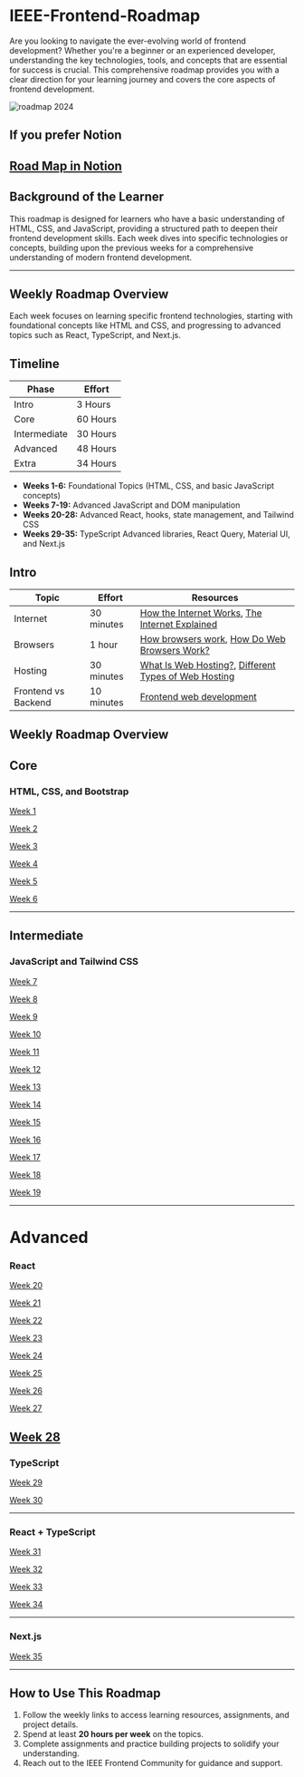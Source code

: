# IEEE-Frontend-Roadmap

Are you looking to navigate the ever-evolving world of frontend development? Whether you're a beginner or an experienced developer, understanding the key technologies, tools, and concepts that are essential for success is crucial. This comprehensive roadmap provides you with a clear direction for your learning journey and covers the core aspects of frontend development.


![roadmap 2024](./roadmap.svg "roadmap 2024")

## If you prefer Notion

[Road Map in Notion](https://suiiii.notion.site/Front-end-147c3eb478a38041bd07c6b2578947f7)
---

## Background of the Learner

This roadmap is designed for learners who have a basic understanding of HTML, CSS, and JavaScript, providing a structured path to deepen their frontend development skills. Each week dives into specific technologies or concepts, building upon the previous weeks for a comprehensive understanding of modern frontend development.

---

## Weekly Roadmap Overview

Each week focuses on learning specific frontend technologies, starting with foundational concepts like HTML and CSS, and progressing to advanced topics such as React, TypeScript, and Next.js.

## Timeline

| Phase        | Effort   |
| ------------ | -------- |
| Intro        | 3 Hours  |
| Core         | 60 Hours |
| Intermediate | 30 Hours |
| Advanced     | 48 Hours |
| Extra        | 34 Hours |

- **Weeks 1-6:** Foundational Topics (HTML, CSS, and basic JavaScript concepts)  
- **Weeks 7-19:** Advanced JavaScript and DOM manipulation  
- **Weeks 20-28:** Advanced React, hooks, state management, and Tailwind CSS  
- **Weeks 29-35:** TypeScript Advanced libraries, React Query, Material UI, and Next.js  
  


## Intro

| Topic               | Effort     | Resources                                                                                                                             |
| ------------------- | ---------- | ------------------------------------------------------------------------------------------------------------------------------------- |
| Internet            | 30 minutes | [How the Internet Works](https://youtu.be/e4S8zfLdLgQ), [The Internet Explained](https://www.vox.com/2014/6/16/18076282/the-internet) |
| Browsers            | 1 hour     | [How browsers work](https://web.dev/howbrowserswork/), [How Do Web Browsers Work?](https://youtu.be/WjDrMKZWCt0)                      |
| Hosting             | 30 minutes | [What Is Web Hosting?](https://youtu.be/htbY9-yggB0), [Different Types of Web Hosting](https://youtu.be/AXVZYzw8geg)                  |
| Frontend vs Backend | 10 minutes | [Frontend web development](https://youtu.be/WG5ikvJ2TKA)                                                                              |

## Weekly Roadmap Overview  

## Core

### **HTML, CSS, and Bootstrap**  

[Week 1](https://github.com/Noorhesham/IEEE-Frontend-Roadmap/blob/main/subpages/week1.md)  

[Week 2](https://github.com/Noorhesham/IEEE-Frontend-Roadmap/blob/main/subpages/week2.md)  
 
[Week 3](https://github.com/Noorhesham/IEEE-Frontend-Roadmap/blob/main/subpages/week3.md)  

[Week 4](https://github.com/Noorhesham/IEEE-Frontend-Roadmap/blob/main/subpages/week4.md)  

[Week 5](https://github.com/Noorhesham/IEEE-Frontend-Roadmap/blob/main/subpages/week5.md)  

[Week 6](https://github.com/Noorhesham/IEEE-Frontend-Roadmap/blob/main/subpages/week6.md)  

---

## Intermediate

### **JavaScript and Tailwind CSS**  
[Week 7](https://github.com/Noorhesham/IEEE-Frontend-Roadmap/blob/main/subpages/week7.md)  

[Week 8](https://github.com/Noorhesham/IEEE-Frontend-Roadmap/blob/main/subpages/week8.md)  

[Week 9](https://github.com/Noorhesham/IEEE-Frontend-Roadmap/blob/main/subpages/week9.md)  

[Week 10](https://github.com/Noorhesham/IEEE-Frontend-Roadmap/blob/main/subpages/week10.md)  

[Week 11](https://github.com/Noorhesham/IEEE-Frontend-Roadmap/blob/main/subpages/week11.md)  

[Week 12](https://github.com/Noorhesham/IEEE-Frontend-Roadmap/blob/main/subpages/week12.md)  

[Week 13](https://github.com/Noorhesham/IEEE-Frontend-Roadmap/blob/main/subpages/week13.md)  

[Week 14](https://github.com/Noorhesham/IEEE-Frontend-Roadmap/blob/main/subpages/week14.md)  

[Week 15](https://github.com/Noorhesham/IEEE-Frontend-Roadmap/blob/main/subpages/week15.md)  

[Week 16](https://github.com/Noorhesham/IEEE-Frontend-Roadmap/blob/main/subpages/week16.md)  

[Week 17](https://github.com/Noorhesham/IEEE-Frontend-Roadmap/blob/main/subpages/week17.md)  

[Week 18](https://github.com/Noorhesham/IEEE-Frontend-Roadmap/blob/main/subpages/week18.md)  

[Week 19](https://github.com/Noorhesham/IEEE-Frontend-Roadmap/blob/main/subpages/week19.md)  

---

# Advanced


### **React**  
[Week 20](https://github.com/Noorhesham/IEEE-Frontend-Roadmap/blob/main/subpages/week20.md)  

[Week 21](https://github.com/Noorhesham/IEEE-Frontend-Roadmap/blob/main/subpages/week21.md)  

[Week 22](https://github.com/Noorhesham/IEEE-Frontend-Roadmap/blob/main/subpages/week22.md)  

[Week 23](https://github.com/Noorhesham/IEEE-Frontend-Roadmap/blob/main/subpages/week23.md)  

[Week 24](https://github.com/Noorhesham/IEEE-Frontend-Roadmap/blob/main/subpages/week24.md)  

[Week 25](https://github.com/Noorhesham/IEEE-Frontend-Roadmap/blob/main/subpages/week25.md)  

[Week 26](https://github.com/Noorhesham/IEEE-Frontend-Roadmap/blob/main/subpages/week26.md)  

[Week 27](https://github.com/Noorhesham/IEEE-Frontend-Roadmap/blob/main/subpages/week27.md)  

[Week 28](https://github.com/Noorhesham/IEEE-Frontend-Roadmap/blob/main/subpages/week28.md)  
---

### **TypeScript**  
[Week 29](https://github.com/Noorhesham/IEEE-Frontend-Roadmap/blob/main/subpages/week29.md)  

[Week 30](https://github.com/Noorhesham/IEEE-Frontend-Roadmap/blob/main/subpages/week30.md)  

---

### **React + TypeScript**  

[Week 31](https://github.com/Noorhesham/IEEE-Frontend-Roadmap/blob/main/subpages/week31.md)  

[Week 32](https://github.com/Noorhesham/IEEE-Frontend-Roadmap/blob/main/subpages/week32.md)  

[Week 33](https://github.com/Noorhesham/IEEE-Frontend-Roadmap/blob/main/subpages/week33.md)  

[Week 34](https://github.com/Noorhesham/IEEE-Frontend-Roadmap/blob/main/subpages/week34.md)  

---

### **Next.js**  
[Week 35](https://github.com/Noorhesham/IEEE-Frontend-Roadmap/blob/main/subpages/week35.md)  

---

## How to Use This Roadmap  

1. Follow the weekly links to access learning resources, assignments, and project details.  
2. Spend at least **20 hours per week** on the topics.  
3. Complete assignments and practice building projects to solidify your understanding.  
4. Reach out to the IEEE Frontend Community for guidance and support.
